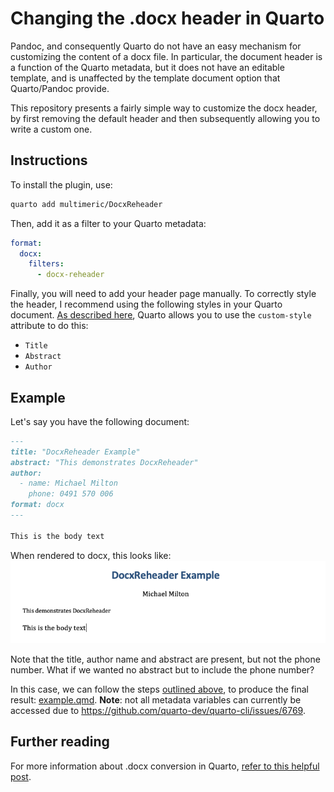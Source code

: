 # Changing the .docx header in Quarto

Pandoc, and consequently Quarto do not have an easy mechanism for customizing the content of a docx file.
In particular, the document header is a function of the Quarto metadata, but it does not have an editable template, and is unaffected by the template document option that Quarto/Pandoc provide.

This repository presents a fairly simple way to customize the docx header, by first removing the default header and then subsequently allowing you to write a custom one.

## Instructions

To install the plugin, use:
```bash
quarto add multimeric/DocxReheader
```

Then, add it as a filter to your Quarto metadata:

```yml
format:
  docx:
    filters:
      - docx-reheader
```

Finally, you will need to add your header page manually.
To correctly style the header, I recommend using the following styles in your Quarto document. 
[As described here](https://pandoc.org/MANUAL.html#output), Quarto allows you to use the `custom-style` attribute to do this:

* `Title`
* `Abstract`
* `Author`

## Example

Let's say you have the following document:
```markdown
---
title: "DocxReheader Example"
abstract: "This demonstrates DocxReheader"
author:
  - name: Michael Milton
    phone: 0491 570 006
format: docx
---

This is the body text
```

When rendered to docx, this looks like:
![](with_header.png)

Note that the title, author name and abstract are present, but not the phone number.
What if we wanted no abstract but to include the phone number?

In this case, we can follow the steps [outlined above](#instructions), to produce the final result: [example.qmd](example.qmd).
**Note**: not all metadata variables can currently be accessed due to https://github.com/quarto-dev/quarto-cli/issues/6769.

## Further reading
For more information about .docx conversion in Quarto, [refer to this helpful post](https://github.com/quarto-dev/quarto-cli/discussions/4511).
